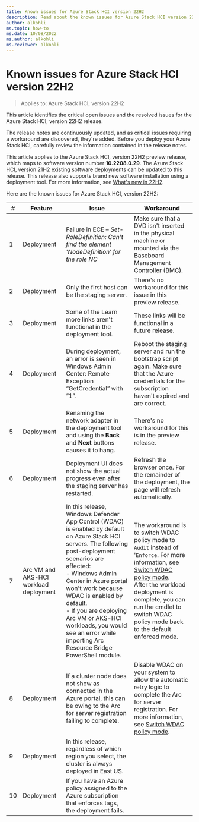 ```yaml
---
title: Known issues for Azure Stack HCI version 22H2
description: Read about the known issues for Azure Stack HCI version 22H2
author: alkohli
ms.topic: how-to
ms.date: 10/08/2022
ms.author: alkohli
ms.reviewer: alkohli
---
```


# Known issues for Azure Stack HCI version 22H2 

> Applies to: Azure Stack HCI, version 22H2 

This article identifies the critical open issues and the resolved issues for the Azure Stack HCI, version 22H2 release. 

The release notes are continuously updated, and as critical issues requiring a workaround are discovered, they're added. Before you deploy your Azure Stack HCI, carefully review the information contained in the release notes.

This article applies to the Azure Stack HCI, version 22H2 preview release, which maps to software version number **10.2208.0.29**. The Azure Stack HCI, version 21H2 existing software deployments can be updated to this release. This release also supports brand new software installation using a deployment tool. For more information, see [What's new in 22H2](whats-new.md).

Here are the known issues for Azure Stack HCI, version 22H2:

|#|Feature|Issue|Workaround|
|-|------|------|----------|
|1|Deployment |Failure in ECE – *Set-RoleDefinition: Can't find the element ‘NodeDefinition’ for the role NC*|Make sure that a DVD isn't inserted in the physical machine or mounted via the Baseboard Management Controller (BMC).|
|2|Deployment |Only the first host can be the staging server.|There's no workaround for this issue in this preview release.|
|3|Deployment |Some of the Learn more links aren't functional in the deployment tool.|These links will be functional in a future release.|
|4|Deployment |During deployment, an error is seen in Windows Admin Center: Remote Exception “GetCredential” with “1”.|Reboot the staging server and run the bootstrap script again. Make sure that the Azure credentials for the subscription haven't expired and are correct.|
|5|Deployment |Renaming the network adapter in the deployment tool and using the **Back** and **Next** buttons causes it to hang.|There's no workaround for this is in the preview release.|
|6|Deployment |Deployment UI does not show the actual progress even after the staging server has restarted. |Refresh the browser once. For the remainder of the deployment, the page will refresh automatically.|
|7|Arc VM and AKS-HCI workload deployment |In this release, Windows Defender App Control (WDAC) is enabled by default on Azure Stack HCI servers. The following post-deployment scenarios are affected: <br>- Windows Admin Center in Azure portal won't work because WDAC is enabled by default.  <br>- If you are deploying Arc VM or AKS-HCI workloads, you would see an error while importing Arc Resource Bridge PowerShell module. |The workaround is to switch WDAC policy mode to `Audit` instead of '`Enforce`. For more information, see [Switch WDAC policy mode](./concepts/security-windows-defender-application-control.md). <br> After the workload deployment is complete, you can run the cmdlet to switch WDAC policy mode back to the default enforced mode.|
|8|Deployment |If a cluster node does not show as connected in the Azure portal, this can be owing to the Arc for server registration failing to complete.  | Disable WDAC on your system to allow the automatic retry logic to complete the Arc for server registration. For more information, see [Switch WDAC policy mode](./concepts/security-windows-defender-application-control.md#switching-between-wdac-policy-modes).|
|9|Deployment |In this release, regardless of which region you select, the cluster is always deployed in East US.||
|10|Deployment |If you have an Azure policy assigned to the Azure subscription that enforces tags, the deployment fails.||